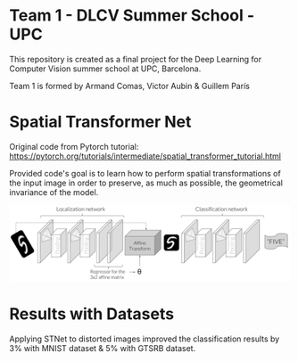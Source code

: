 # Team 1 - DLCV Summer School - UPC

This repository is created as a final project for the Deep Learning for Computer Vision summer school at UPC, Barcelona.

Team 1 is formed by Armand Comas, Victor Aubin & Guillem París

# Spatial Transformer Net

Original code from Pytorch tutorial: https://pytorch.org/tutorials/intermediate/spatial_transformer_tutorial.html

Provided code's goal is to learn how to perform spatial transformations of the input image in order to preserve, as much as possible, the geometrical invariance of the model.

![ST Model](https://github.com/telecombcn-dl/2018-dlcv-team1/blob/master/STmodel.png "Spatial Transformers Classification Network")

# Results with Datasets

Applying STNet to distorted images improved the classification results by 3% with MNIST dataset & 5% with GTSRB dataset. 
